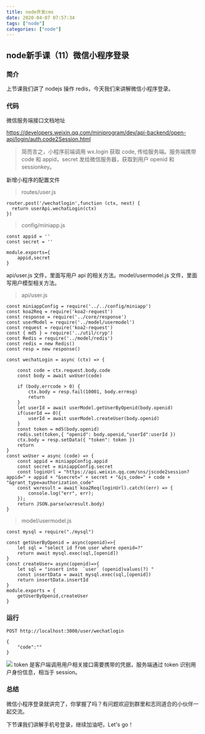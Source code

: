 ```yaml
---
title: node开发cms
date: 2020-04-07 07:57:34
tags: ["node"]
categories: ["node"]
---
```

## node新手课（11）微信小程序登录
### 简介
上节课我们讲了 nodejs 操作 redis，今天我们来讲解微信小程序登录。

### 代码
微信服务端接口文档地址

https://developers.weixin.qq.com/miniprogram/dev/api-backend/open-api/login/auth.code2Session.html

> 简而言之，小程序前端调用 wx.login 获取 code, 传给服务端。服务端携带 code 和 appid，secret 发给微信服务器，获取到用户 openid 和 sessionkey。

新增小程序的配置文件
>routes/user.js
```
router.post('/wechatlogin',function (ctx, next) {
  return userApi.wechatLogin(ctx) 
})
```
> config/miniapp.js
```
const appid = ''
const secret = ''

module.exports={
    appid,secret
}
```
api/user.js 文件，里面写用户 api 的相关方法。model/usermodel.js 文件，里面写用户模型相关方法。
> api/user.js
```
const miniappConfig = require('../../config/miniapp')
const koa2Req = require('koa2-request')
const response = require('../core/response')
const userModel = require('../model/usermodel')
const request = require('koa2-request')
const { md5 } = require('../util/cryp')
const Redis = require('../model/redis')
const redis = new Redis()
const resp = new response()

const wechatLogin = async (ctx) => {

    const code = ctx.request.body.code
    const body = await wxUser(code)

    if (body.errcode > 0) {
        ctx.body = resp.fail(10001, body.errmsg)
        return
    }
    let userId = await userModel.getUserByOpenid(body.openid)
    if(userId == 0){
        userId = await userModel.createUser(body.openid)
    }
    const token = md5(body.openid)
    redis.set(token,{ "openid": body.openid,"userId":userId })
    ctx.body = resp.setData({ "token": token })
    return
}
const wxUser = async (code) => {
    const appid = miniappConfig.appid
    const secret = miniappConfig.secret
    const loginUrl = "https://api.weixin.qq.com/sns/jscode2session?appid=" + appid + "&secret=" + secret + "&js_code=" + code + "&grant_type=authorization_code"
    const wxresult = await koa2Req(loginUrl).catch((err) => {
        console.log("err", err);
    });
    return JSON.parse(wxresult.body)
}
```
> model/usermodel.js
```
const mysql = require("./mysql")

const getUserByOpenid = async(openid)=>{
    let sql = "select id from user where openid=?"
    return await mysql.exec(sql,[openid]) 
}
const createUser= async(openid)=>{
    let sql = "insert into  `user` (openid)values(?) "
    const insertData = await mysql.exec(sql,[openid]) 
    return insertData.insertId
}
module.exports = {
    getUserByOpenid,createUser
}
```
### 运行
```
POST http://localhost:3000/user/wechatlogin

{
    "code":""
}
```

![](https://cdn.guojiang.club/Fo6qftIGMQq8uM7ANRdWs9Kskow5)
token 是客户端调用用户相关接口需要携带的凭据，服务端通过 token 识别用户身份信息，相当于 session。
### 总结
微信小程序登录就讲完了，你掌握了吗？有问题欢迎到群里和志同道合的小伙伴一起交流。

下节课我们讲解手机号登录，继续加油吧，Let's go！